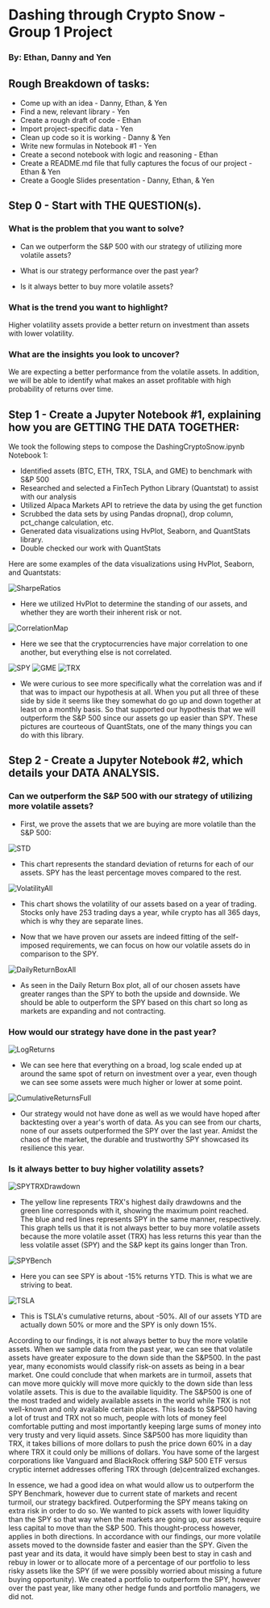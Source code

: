 # Dashing through Crypto Snow - Group 1 Project
### By: Ethan, Danny and Yen
## Rough Breakdown of tasks:
* Come up with an idea - Danny, Ethan, & Yen
* Find a new, relevant library - Yen
* Create a rough draft of code - Ethan
* Import project-specific data - Yen
* Clean up code so it is working - Danny & Yen
* Write new formulas in Notebook #1 - Yen
* Create a second notebook with logic and reasoning - Ethan
* Create a README.md file that fully captures the focus of our project - Ethan & Yen
* Create a Google Slides presentation - Danny, Ethan, & Yen

## Step 0 - Start with THE QUESTION(s).
### What is the problem that you want to solve?
* Can we outperform the S&P 500 with our strategy of utilizing more volatile assets?

* What is our strategy performance over the past year?

* Is it always better to buy more volatile assets? 

### What is the trend you want to highlight?
Higher volatility assets provide a better return on investment than assets with lower volatility. 

### What are the insights you look to uncover?
We are expecting a better performance from the volatile assets. In addition, we will be able to identify what makes an asset profitable with high probability of returns over time.

## Step 1 - Create a Jupyter Notebook #1, explaining how you are GETTING THE DATA TOGETHER:
We took the following steps to compose the DashingCryptoSnow.ipynb Notebook 1: 
* Identified assets (BTC, ETH, TRX, TSLA, and GME) to benchmark with S&P 500
* Researched and selected a FinTech Python Library (Quantstat) to assist with our analysis
* Utilized Alpaca Markets API to retrieve the data by using the get function
* Scrubbed the data sets by using Pandas dropna(), drop column, pct_change calculation, etc.  
* Generated data visualizations using HvPlot, Seaborn, and QuantStats library.
* Double checked our work with QuantStats

Here are some examples of the data visualizations using HvPlot, Seaborn, and Quantstats: 

![SharpeRatios](./Image/SharpeRatiosAll2.png)
* Here we utilized HvPlot to determine the standing of our assets, and whether they are worth their inherent risk or not. 

![CorrelationMap](./Image/CorrelationHeatMap.png)
* Here we see that the cryptocurrencies have major correlation to one another, but everything else is not correlated. 

![SPY](./Image/SPYMonthly1.png)
![GME](./Image/GMEMonthly1.png)
![TRX](./Image/TRXMonthly1.png)
* We were curious to see more specifically what the correlation was and if that was to impact our hypothesis at all. When you put all three of these side by side it seems like they somewhat do go up and down together at least on a monthly basis. So that supported our hypothesis that we will outperform the S&P 500 since our assets go up easier than SPY. These pictures are courteous of QuantStats, one of the many things you can do with this library. 

## Step 2 - Create a Jupyter Notebook #2, which details your DATA ANALYSIS.
### Can we outperform the S&P 500 with our strategy of utilizing more volatile assets?
* First, we prove the assets that we are buying are more volatile than the S&P 500:

![STD](./Image/STDAll1.png)
* This chart represents the standard deviation of returns for each of our assets. SPY has the least percentage moves compared to the rest.

![VolatilityAll](./Image/VolatilityBoth.png)
* This chart shows the volatility of our assets based on a year of trading. Stocks only have 253 trading days a year, while crypto has all 365 days, which is why they are separate lines.

* Now that we have proven our assets are indeed fitting of the self-imposed requirements, we can focus on how our volatile assets do in comparison to the SPY.

![DailyReturnBoxAll](./Image/DailyBoxPlotAll.png)

* As seen in the Daily Return Box plot, all of our chosen assets have greater ranges than the SPY to both the upside and downside. We should be able to outperform the SPY based on this chart so long as markets are expanding and not contracting.

### How would our strategy have done in the past year?

![LogReturns](./Image/LogReturnAll1.png)
* We can see here that everything on a broad, log scale ended up at around the same spot of return on investment over a year, even though we can see some assets were much higher or lower at some point. 

![CumulativeReturnsFull](./Image/Total_CReturns1.png)

* Our strategy would not have done as well as we would have hoped after backtesting over a year's worth of data. As you can see from our charts, none of our assets outperformed the SPY over the last year. Amidst the chaos of the market, the durable and trustworthy SPY showcased its resilience this year. 

### Is it always better to buy higher volatility assets? 

![SPYTRXDrawdown](./Image/SPY_TRX_drawdown1.png)
* The yellow line represents TRX's highest daily drawdowns and the green line corresponds with it, showing the maximum point reached. The blue and red lines represents SPY in the same manner, respectively. This graph tells us that it is not always better to buy more volatile assets because the more volatile asset (TRX) has less returns this year than the less volatile asset (SPY) and the S&P kept its gains longer than Tron. 

![SPYBench](./Image/SPYBenchmark.png)
* Here you can see SPY is about -15% returns YTD. This is what we are striving to beat.

![TSLA](./Image/TSLA_return.png)
* This is TSLA's cumulative returns, about -50%. All of our assets YTD are actually down 50% or more and the SPY is only down 15%. 

According to our findings, it is not always better to buy the more volatile assets. When we sample data from the past year, we can see that volatile assets have greater exposure to the down side than the S&P500. In the past year, many economists would classify risk-on assets as being in a bear market. One could conclude that when markets are in turmoil, assets that can move more quickly will move more quickly to the down side than less volatile assets. This is due to the available liquidity. The S&P500 is one of the most traded and widely available assets in the world while TRX is not well-known and only available certain places. This leads to S&P500 having a lot of trust and TRX not so much, people with lots of money feel comfortable putting and most importantly keeping large sums of money into very trusty and very liquid assets. Since S&P500 has more liquidity than TRX, it takes billions of more dollars to push the price down 60% in a day where TRX it could only be millions of dollars. You have some of the largest corporations like Vanguard and BlackRock offering S&P 500 ETF versus cryptic internet addresses offering TRX through (de)centralized exchanges. 

In essence, we had a good idea on what would allow us to outperform the SPY Benchmark, however due to current state of markets and recent turmoil, our strategy backfired. Outperforming the SPY means taking on extra risk in order to do so. We wanted to pick assets with lower liquidity than the SPY so that way when the markets are going up, our assets require less capital to move than the S&P 500. This thought-process however, applies in both directions. In accordance with our findings, our more volatile assets moved to the downside faster and easier than the SPY. Given the past year and its data, it would have simply been best to stay in cash and rebuy in lower or to allocate more of a percentage of our portfolio to less risky assets like the SPY (if we were possibly worried about missing a future buying opportunity). We created a portfolio to outperform the SPY, however over the past year, like many other hedge funds and portfolio managers, we did not.
